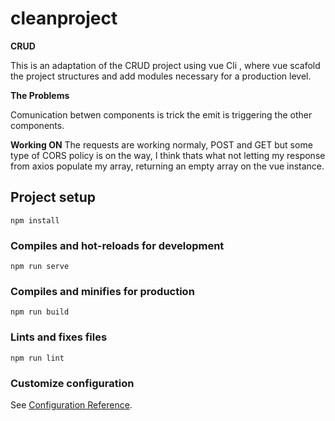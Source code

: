 # cleanproject

**CRUD**

This is an adaptation of the CRUD project using vue Cli , where vue scafold the project structures and add modules necessary for a production level.

**The Problems**

Comunication betwen components is trick the emit is triggering the other components.

**Working ON**
The requests are working normaly, POST and GET but some type of CORS policy is on the way, I think thats what not letting my response from axios populate my array, returning an empty array on the vue instance.



## Project setup
```
npm install
```

### Compiles and hot-reloads for development
```
npm run serve
```

### Compiles and minifies for production
```
npm run build
```

### Lints and fixes files
```
npm run lint
```

### Customize configuration
See [Configuration Reference](https://cli.vuejs.org/config/).
